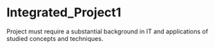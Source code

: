 # Integrated_Project1
Project must require a substantial background in IT and applications of studied concepts and techniques.
